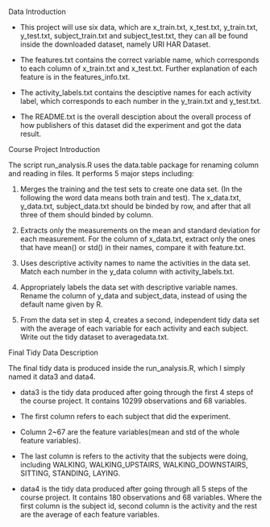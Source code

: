 Data Introduction

- This project will use six data, which are x_train.txt, x_test.txt, y_train.txt, y_test.txt, subject_train.txt and subject_test.txt, they can all be found inside the downloaded dataset, namely URI HAR Dataset.

- The features.txt contains the correct variable name, which corresponds to each column of x_train.txt and x_test.txt. Further explanation of each feature is in the features_info.txt.
 
- The activity_labels.txt contains the desciptive names for each activity label, which corresponds to each number in the y_train.txt and y_test.txt.

- The README.txt is the overall desciption about the overall process of how publishers of this dataset did the experiment and got the data result.


Course Project Introduction

The script run_analysis.R uses the data.table package for renaming column and reading in files. It performs 5 major steps including:

1. Merges the training and the test sets to create one data set. (In the following the word data means both train and test). The x_data.txt, y_data.txt, subject_data.txt should be binded by row, and after that all three of them should binded by column.

2. Extracts only the measurements on the mean and standard deviation for each measurement. For the column of x_data.txt, extract only the ones that have mean() or std() in their names, compare it with feature.txt.

3. Uses descriptive activity names to name the activities in the data set. Match each number in the y_data column with activity_labels.txt.

4. Appropriately labels the data set with descriptive variable names. Rename the column of y_data and subject_data, instead of using the default name given by R.

5. From the data set in step 4, creates a second, independent tidy data set with the average of each variable for each activity and each subject.
Write out the tidy dataset to averagedata.txt.


Final Tidy Data Description

The final tidy data is produced inside the run_analysis.R, which I simply named it data3 and data4.

- data3 is the tidy data produced after going through the first 4 steps of the course project. It contains 10299 observations and 68 variables.

- The first column refers to each subject that did the experiment.

- Column 2~67 are the feature variables(mean and std of the whole feature variables).

- The last column is refers to the activity that the subjects were doing, including WALKING, WALKING_UPSTAIRS, WALKING_DOWNSTAIRS, SITTING, STANDING, LAYING.

- data4 is the tidy data produced after going through all 5 steps of the course project. It contains 180 observations and 68 variables. Where the first column is the subject id, second column is the activity and the rest are the average of each feature variables.

